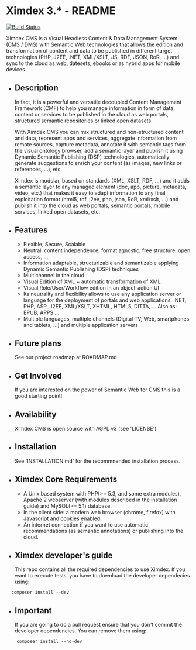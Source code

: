 


# Ximdex 3.* - README

[![Build Status](https://travis-ci.org/XIMDEX/ximdex.svg?branch=develop)](https://travis-ci.org/XIMDEX/ximdex)

Ximdex CMS is a Visual Headless Content & Data Management System (CMS / DMS) with Semantic Web technologies that allows the edition and transformation of content and data to be published in different target technologies (PHP, J2EE, .NET, XML/XSLT, JS, RDF, JSON, RoR, ...) and sync to the cloud as web, datesets, ebooks or as hybrid apps for mobile devices.

* Description
  -----------

  In fact, it is a powerful and versatile decoupled Content Management Framework (CMF) to help you manage information in form of data, content or services to be published in the cloud as web portals, structured semantic repositories or linked open datasets.

  With Ximdex CMS you can mix structured and non-structured content and data, represent apps and services, aggregate information from remote sources, capture metadata, annotate it with semantic tags from the visual ontology browser, add a semantic layer and publish it using Dynamic Semantic Publishing (DSP) technologies, automatically generate suggestions to enrich your content (as images, new links or references, ...), etc.

  Ximdex is modular, based on standards (XML, XSLT, RDF, ...) and it adds a semantic layer to any managed element (doc, app, picture, metadata, video, etc.) that makes it easy to adapt information to any final exploitation format (html5, rdf, j2ee, php, json, RoR, xml/xslt, …) and publish it into the cloud as web portals, semantic portals, mobile services, linked open datasets, etc.

* Features
  --------

  - Flexible, Secure, Scalable
  - Neutral: content independence, format agnostic, free structure, open access, ...
  - Information adaptable, structurizable and semantizable applying Dynamic Semantic Publishing (DSP) techniques
  - Multichannel in the cloud
  - Visual Edition of XML + automatic transformation of XML
  - Visual Role/User/Workflow edition in an object-action UI
  - Its neutrality and flexibility allows to use any application server or language for the deployment of portals and web applications: .NET, PHP, ASP, J2EE, XML/XSLT, XHTML, HTML5, DITTA, ... Also as: EPUB, APPS ...
  - Multiple languages, multiple channels (Digital TV, Web, smartphones and tablets, ...) and multiple application servers


* Future plans
  ------------
  See our project roadmap at ROADMAP.md


* Get Involved
  ------------
  If you are interested on the power of Semantic Web for CMS this is a good starting point!.


* Availability
  ------------
  Ximdex CMS is open source with AGPL v3 (see 'LICENSE')

* Installation
  ------------
  See 'INSTALLATION.md' for the recommnended installation process.

* Ximdex Core Requirements
  ------------------------
  -  A Unix based system with PHP(>= 5.3, and some extra modules), Apache 2 webserver (with modules described in the installation guide) and MySQL(>= 5.1) database.
  -  In the client side: a modern web browser (chrome, firefox) with Javascript and cookies enabled.
  -  An internet connection if you want to use automatic recommendations (as semantic annotations) or publishing into the cloud.
 
* Ximdex developer's guide
  ------------------------

  This repo contains all the required dependencies to use Ximdex. If you want to execute tests, you have to download the developer dependecies using:
    
```{r, engine='bash'}
  composer install --dev
```

* Important
  ------------------------

  If you are going to do a pull request ensure that you don't commit the developer dependencies. You can remove them using:
    
```{r, engine='bash'}
    composer install --no-dev
```
